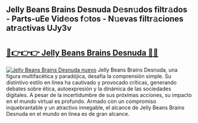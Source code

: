 ## Jelly Beans Brains Desnuda D𝚎sn𝚞dos filtr𝚊dos - Parts-uEe Vid𝚎os f𝚘tos - N𝚞evas filtr𝚊ciones atr𝚊ctivas UJy3v

# <h2><a href="http://mba6p3.tromn.icu/?c=Jelly+Beans+Brains+Desnuda">🔗👉👉👉 Jelly Beans Brains Desnuda 🔗🔗</a></h2>

[![Jelly Beans Brains Desnuda nuevo](https://i.imgur.com/pEAQMta.gif)](http://mba6p3.tromn.icu/?c=Jelly+Beans+Brains+Desnuda)
Jelly Beans Brains Desnuda, una figura multifacética y paradójica, desafía la comprensión simple. Su distintivo estilo en línea ha cautivado y provocado críticas, generando debates sobre ética, autoexpresión y la dinámica de las sociedades digitales. A pesar de la incertidumbre de sus próximas acciones, su impacto en el mundo virtual es profundo. Armado con un compromiso inquebrantable y un atractivo innegable, el alcance de Jelly Beans Brains Desnuda en el mundo en línea es de gran alcance.
